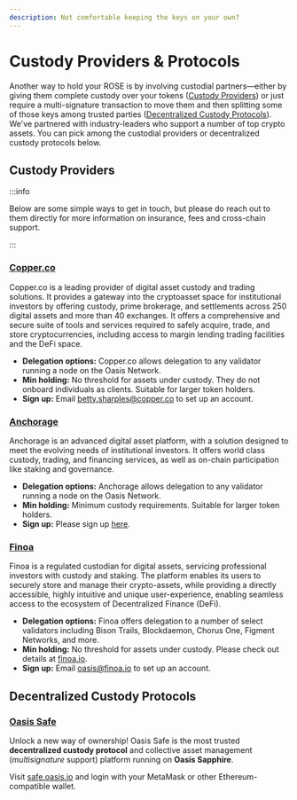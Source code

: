 ```yaml
---
description: Not comfortable keeping the keys on your own?
---
```


# Custody Providers & Protocols

Another way to hold your ROSE is by involving custodial partners—either
by giving them complete custody over your tokens
([Custody Providers](#custody-providers)) or just require a multi-signature
transaction to move them and then splitting some of those keys among trusted
parties ([Decentralized Custody Protocols](#decentralized-custody-protocols)).
We've partnered with industry-leaders who support a number of top crypto
assets. You can pick among the custodial providers or decentralized custody
protocols below.


## Custody Providers

:::info

Below are some simple ways to get in touch, but please do reach out to them
directly for more information on insurance, fees and cross-chain support.

:::

### [Copper.co](https://copper.co)

Copper.co is a leading provider of digital asset custody and trading solutions. It provides a gateway into the cryptoasset space for institutional investors by offering custody, prime brokerage, and settlements across 250 digital assets and more than 40 exchanges. It offers a comprehensive and secure suite of tools and services required to safely acquire, trade, and store cryptocurrencies, including access to margin lending trading facilities and the DeFi space.

* **Delegation options:** Copper.co allows delegation to any validator running a node on the Oasis Network.
* **Min holding:** No threshold for assets under custody. They do not onboard individuals as clients. Suitable for larger token holders.
* **Sign up:** Email [betty.sharples@copper.co](mailto:betty.sharples@copper.co) to set up an account.

### [Anchorage](https://anchorage.com)

Anchorage is an advanced digital asset platform, with a solution designed to meet the evolving needs of institutional investors. It offers world class custody, trading, and financing services, as well as on-chain participation like staking and governance.

* **Delegation options:** Anchorage allows delegation to any validator running a node on the Oasis Network.
* **Min holding:** Minimum custody requirements. Suitable for larger token holders.
* **Sign up:** Please sign up [here](https://www.anchorage.com/get-started/).

### [Finoa](https://finoa.io)

Finoa is a regulated custodian for digital assets, servicing professional investors with custody and staking. The platform enables its users to securely store and manage their crypto-assets, while providing a directly accessible, highly intuitive and unique user-experience, enabling seamless access to the ecosystem of Decentralized Finance (DeFi).

* **Delegation options:** Finoa offers delegation to a number of select validators including Bison Trails, Blockdaemon, Chorus One, Figment Networks, and more.
* **Min holding:** No threshold for assets under custody. Please check out details at [finoa.io](https://www.finoa.io).
* **Sign up:** Email [oasis@finoa.io](mailto:oasis@finoa.io) to set up an account.

## Decentralized Custody Protocols

### [Oasis Safe][safe.oasis.io]

Unlock a new way of ownership! Oasis Safe is the most trusted **decentralized
custody protocol** and collective asset management (*multisignature* support)
platform running on **Oasis Sapphire**.

Visit [safe.oasis.io] and login with your MetaMask or other Ethereum-compatible
wallet.

[safe.oasis.io]: https://safe.oasis.io
